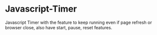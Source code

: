 # Javascript-Timer
Javascript Timer with the feature to keep running even if page refresh or browser close, also have start, pause, reset features.
